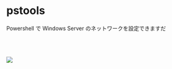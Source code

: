 # pstools
Powershell で Windows Server のネットワークを設定できますだ

<br />
<br />
<br />

<img src="https://cdn-ak.f.st-hatena.com/images/fotolife/u/uhoo/20181123/20181123140025.gif" witdh="60%">
